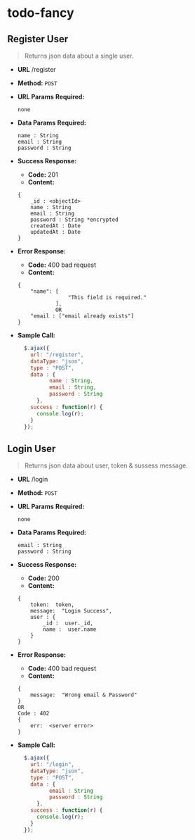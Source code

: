 # todo-fancy

**Register User**
----
> Returns json data about a single user.

* **URL**
  /register
  
* **Method:**
  `POST`
  
*  **URL Params**
   **Required:**
 
   `none`

* **Data Params**
   **Required:**
 
	```
	name : String
	email : String
	password : String
	```

* **Success Response:**

  * **Code:** 201 <br />
  *  **Content:** 
	```
	{
		_id : <objectId>
		name : String
		email : String
		password : String *encrypted
		createdAt : Date
		updatedAt : Date
	}
	```
 
* **Error Response:**

  * **Code:** 400 bad request <br />
   * **Content:** 
    ```
    {
		"name": [
			        "This field is required."
			    ],
			    OR
		"email : ["email already exists"]
	}
    ```

* **Sample Call:**

  ```javascript
    $.ajax({
      url: "/register",
      dataType: "json",
      type : "POST",
      data : {
			name : String,
			email : String,
			password : String
		},
      success : function(r) {
        console.log(r);
      }
    });
  ```


**Login User**
----
> Returns json data about user, token & sussess message.

* **URL**
  /login
  
* **Method:**
  `POST`
  
*  **URL Params**
   **Required:**
 
   `none`

* **Data Params**
   **Required:**
 
	```
	email : String
	password : String
	```

* **Success Response:**

  * **Code:** 200 <br />
  *  **Content:** 
	```
	{
		token:  token,
		message:  "Login Success",
		user : {
			_id :  user._id,
			name :  user.name
		}
	}
	```
 
* **Error Response:**

  * **Code:** 400 bad request <br />
   * **Content:** 
    ```
    {
		message:  "Wrong email & Password"
	}
	OR
	Code : 402
	{
		err:  <server error>
	}
    ```

* **Sample Call:**

  ```javascript
    $.ajax({
      url: "/login",
      dataType: "json",
      type : "POST",
      data : {
			email : String
			password : String
		},
      success : function(r) {
        console.log(r);
      }
    });
  ```